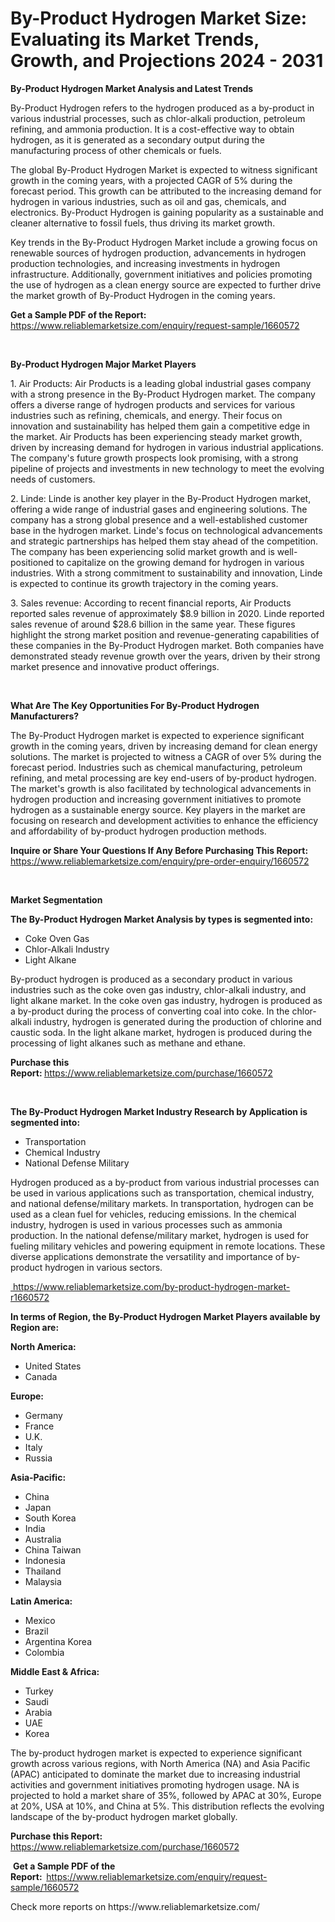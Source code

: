 <p><h1>By-Product Hydrogen Market Size: Evaluating its Market Trends, Growth, and Projections 2024 - 2031</h1></p><p><strong>By-Product Hydrogen Market Analysis and Latest Trends</strong></p>
<p><p>By-Product Hydrogen refers to the hydrogen produced as a by-product in various industrial processes, such as chlor-alkali production, petroleum refining, and ammonia production. It is a cost-effective way to obtain hydrogen, as it is generated as a secondary output during the manufacturing process of other chemicals or fuels.</p><p>The global By-Product Hydrogen Market is expected to witness significant growth in the coming years, with a projected CAGR of 5% during the forecast period. This growth can be attributed to the increasing demand for hydrogen in various industries, such as oil and gas, chemicals, and electronics. By-Product Hydrogen is gaining popularity as a sustainable and cleaner alternative to fossil fuels, thus driving its market growth.</p><p>Key trends in the By-Product Hydrogen Market include a growing focus on renewable sources of hydrogen production, advancements in hydrogen production technologies, and increasing investments in hydrogen infrastructure. Additionally, government initiatives and policies promoting the use of hydrogen as a clean energy source are expected to further drive the market growth of By-Product Hydrogen in the coming years.</p></p>
<p><strong>Get a Sample PDF of the Report:&nbsp;</strong> <a href="https://www.reliablemarketsize.com/enquiry/request-sample/1660572">https://www.reliablemarketsize.com/enquiry/request-sample/1660572</a></p>
<p>&nbsp;</p>
<p><strong>By-Product Hydrogen Major Market Players</strong></p>
<p><p>1. Air Products: Air Products is a leading global industrial gases company with a strong presence in the By-Product Hydrogen market. The company offers a diverse range of hydrogen products and services for various industries such as refining, chemicals, and energy. Their focus on innovation and sustainability has helped them gain a competitive edge in the market. Air Products has been experiencing steady market growth, driven by increasing demand for hydrogen in various industrial applications. The company's future growth prospects look promising, with a strong pipeline of projects and investments in new technology to meet the evolving needs of customers.</p><p>2. Linde: Linde is another key player in the By-Product Hydrogen market, offering a wide range of industrial gases and engineering solutions. The company has a strong global presence and a well-established customer base in the hydrogen market. Linde's focus on technological advancements and strategic partnerships has helped them stay ahead of the competition. The company has been experiencing solid market growth and is well-positioned to capitalize on the growing demand for hydrogen in various industries. With a strong commitment to sustainability and innovation, Linde is expected to continue its growth trajectory in the coming years.</p><p>3. Sales revenue: According to recent financial reports, Air Products reported sales revenue of approximately $8.9 billion in 2020. Linde reported sales revenue of around $28.6 billion in the same year. These figures highlight the strong market position and revenue-generating capabilities of these companies in the By-Product Hydrogen market. Both companies have demonstrated steady revenue growth over the years, driven by their strong market presence and innovative product offerings.</p></p>
<p>&nbsp;</p>
<p><strong>What Are The Key Opportunities For By-Product Hydrogen Manufacturers?</strong></p>
<p><p>The By-Product Hydrogen market is expected to experience significant growth in the coming years, driven by increasing demand for clean energy solutions. The market is projected to witness a CAGR of over 5% during the forecast period. Industries such as chemical manufacturing, petroleum refining, and metal processing are key end-users of by-product hydrogen. The market's growth is also facilitated by technological advancements in hydrogen production and increasing government initiatives to promote hydrogen as a sustainable energy source. Key players in the market are focusing on research and development activities to enhance the efficiency and affordability of by-product hydrogen production methods.</p></p>
<p><strong>Inquire or Share Your Questions If Any Before Purchasing This Report:</strong> <a href="https://www.reliablemarketsize.com/enquiry/pre-order-enquiry/1660572">https://www.reliablemarketsize.com/enquiry/pre-order-enquiry/1660572</a></p>
<p>&nbsp;</p>
<p><strong>Market Segmentation</strong></p>
<p><strong>The By-Product Hydrogen Market Analysis by types is segmented into:</strong></p>
<p><ul><li>Coke Oven Gas</li><li>Chlor-Alkali Industry</li><li>Light Alkane</li></ul></p>
<p><p>By-product hydrogen is produced as a secondary product in various industries such as the coke oven gas industry, chlor-alkali industry, and light alkane market. In the coke oven gas industry, hydrogen is produced as a by-product during the process of converting coal into coke. In the chlor-alkali industry, hydrogen is generated during the production of chlorine and caustic soda. In the light alkane market, hydrogen is produced during the processing of light alkanes such as methane and ethane.</p></p>
<p><strong>Purchase this Report:&nbsp;</strong><a href="https://www.reliablemarketsize.com/purchase/1660572">https://www.reliablemarketsize.com/purchase/1660572</a></p>
<p>&nbsp;</p>
<p><strong>The By-Product Hydrogen Market Industry Research by Application is segmented into:</strong></p>
<p><ul><li>Transportation</li><li>Chemical Industry</li><li>National Defense Military</li></ul></p>
<p><p>Hydrogen produced as a by-product from various industrial processes can be used in various applications such as transportation, chemical industry, and national defense/military markets. In transportation, hydrogen can be used as a clean fuel for vehicles, reducing emissions. In the chemical industry, hydrogen is used in various processes such as ammonia production. In the national defense/military market, hydrogen is used for fueling military vehicles and powering equipment in remote locations. These diverse applications demonstrate the versatility and importance of by-product hydrogen in various sectors.</p></p>
<p><a href="https://www.reliablemarketsize.com/by-product-hydrogen-market-r1660572">&nbsp;https://www.reliablemarketsize.com/by-product-hydrogen-market-r1660572</a></p>
<p><strong>In terms of Region, the By-Product Hydrogen Market Players available by Region are:</strong></p>
<p>
    <p> <strong> North America: </strong>
        <ul>
            <li>United States</li>
            <li>Canada</li>
        </ul>
        </p> 
    <p> <strong> Europe: </strong>
        <ul>
            <li>Germany</li>
            <li>France</li>
            <li>U.K.</li>
            <li>Italy</li>
            <li>Russia</li>
        </ul>
        </p> 
    <p> <strong> Asia-Pacific: </strong>
        <ul>
            <li>China</li>
            <li>Japan</li>
            <li>South Korea</li>
            <li>India</li>
            <li>Australia</li>
            <li>China Taiwan</li>
            <li>Indonesia</li>
            <li>Thailand</li>
            <li>Malaysia</li>
        </ul>
        </p> 
    <p> <strong> Latin America: </strong>
        <ul>
            <li>Mexico</li>
            <li>Brazil</li>
            <li>Argentina Korea</li>
            <li>Colombia</li>
        </ul>
        </p> 
    <p> <strong> Middle East & Africa: </strong>
        <ul>
            <li>Turkey</li>
            <li>Saudi</li>
            <li>Arabia</li>
            <li>UAE</li>
            <li>Korea</li>
        </ul>
    </p>
    </p>
<p><p>The by-product hydrogen market is expected to experience significant growth across various regions, with North America (NA) and Asia Pacific (APAC) anticipated to dominate the market due to increasing industrial activities and government initiatives promoting hydrogen usage. NA is projected to hold a market share of 35%, followed by APAC at 30%, Europe at 20%, USA at 10%, and China at 5%. This distribution reflects the evolving landscape of the by-product hydrogen market globally.</p></p>
<p><strong>Purchase this Report: </strong><a href="https://www.reliablemarketsize.com/purchase/1660572">https://www.reliablemarketsize.com/purchase/1660572</a></p>
<p>&nbsp;<strong>Get a Sample PDF of the Report:&nbsp;&nbsp;</strong><a href="https://www.reliablemarketsize.com/enquiry/request-sample/1660572">https://www.reliablemarketsize.com/enquiry/request-sample/1660572</a></p>
<p><strong></strong></p>
<p>Check more reports on https://www.reliablemarketsize.com/</p>